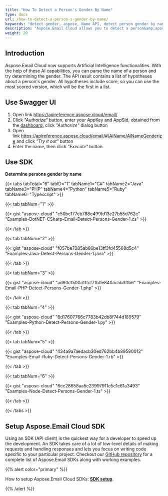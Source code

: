 ```yaml
---
title: "How To Detect a Person's Gender By Name"
type: docs
url: /how-to-detect-a-person-s-gender-by-name/
keywords: "detect gender, aspose, Name API, detect person gender by name"
description: "Aspose.Email Cloud allows you to detect a person&amp;apos;s gender by name using Artificial Intelligence functionalities."
weight: 20
---
```


## **Introduction**
Aspose.Email Cloud now supports Artificial Intelligence functionalities. With the help of these AI capabilities, you can parse the name of a person and try determining the gender. The API result contains a list of hypotheses about a person's gender. All hypotheses include score, so you can use the most scored version, which will be the first in a list.
## **Use Swagger UI**
1. Open link <https://apireference.aspose.cloud/email/>
1. Click *"Authorize"* button, enter your AppKey and AppSid, obtained from the [dashboard](https://dashboard.aspose.cloud/), click *"Authorize"* dialog button
1. Open link <https://apireference.aspose.cloud/email/#/AiName/AiNameGenderize> and click *"Try it out"* button
1. Enter the name, then click *"Execute"* button
## **Use SDK**
**Determine persons gender by name**

{{< tabs tabTotal="6" tabID="1" tabName1="C#" tabName2="Java" tabName3="PHP" tabName4="Python" tabName5="Ruby" tabName6="Typescript" >}}

{{< tab tabNum="1" >}}

{{< gist "aspose-cloud" "e50bc177cb788e499fd13c27b55d762e" "Examples-DotNET-CSharp-Email-Detect-Persons-Gender-1.cs" >}}

{{< /tab >}}

{{< tab tabNum="2" >}}

{{< gist "aspose-cloud" "f057be7285ab86be13ff3fd45568d5c4" "Examples-Java-Detect-Persons-Gender-1.java" >}}

{{< /tab >}}

{{< tab tabNum="3" >}}

{{< gist "aspose-cloud" "ad60c1500a11fcf71b0e840ac5b3ffb6" "Examples-Email-PHP-Detect-Persons-Gender-1.php" >}}

{{< /tab >}}

{{< tab tabNum="4" >}}

{{< gist "aspose-cloud" "6d17607766c7783b42db8f744d189579" "Examples-Python-Detect-Persons-Gender-1.py" >}}

{{< /tab >}}

{{< tab tabNum="5" >}}

{{< gist "aspose-cloud" "434a9a7aedacb30ed762bb4b89590012" "Examples-Email-Ruby-Detect-Persons-Gender-1.rb" >}}

{{< /tab >}}

{{< tab tabNum="6" >}}

{{< gist "aspose-cloud" "6ec28658aa5c23997911e5c1c61a3493" "Examples-Node-Detect-Persons-Gender-1.ts" >}}

{{< /tab >}}

{{< /tabs >}}


## **Setup Aspose.Email Cloud SDK**
Using an SDK (API client) is the quickest way for a developer to speed up the development. An SDK takes care of a lot of low-level details of making requests and handling responses and lets you focus on writing code specific to your particular project. Checkout our [GitHub repository](https://github.com/aspose-email-cloud) for a complete list of Aspose.Email SDKs along with working examples.

{{% alert color="primary" %}} 

How to setup Aspose.Email Cloud SDKs: [**SDK setup**](/sdk-setup/).

{{% /alert %}}
